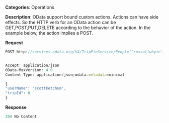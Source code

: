**Categories**: Operations

**Description**: OData support bound custom actions. Actions can have side effects. So the HTTP verb for an OData action can be GET,POST,PUT,DELETE according to the behavior of the action. In the example below, the action implies a POST.

**Request**

```js
POST http://services.odata.org/V4/TripPinService/People('russellwhyte')/Microsoft.OData.SampleService.Models.TripPin.ShareTrip


Accept: application/json
OData-MaxVersion: 4.0
Content-Type: application/json;odata.metadata=minimal

{
"userName": "scottketchum",
"tripId": 0
}
```

**Response**

```js
204 No Content
```


